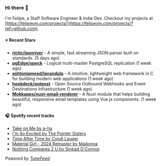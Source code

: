 ### Hi there 👋

I'm Felipe, a Staff Software Engineer & Indie Dev. Checkout my projects at [https://felipevm.com/projects/](https://felipevm.com/projects/?ref=github.com).

#### ⭐ Recent Stars
- **[rictic/jsonriver](https://github.com/rictic/jsonriver)** - A simple, fast streaming JSON parser built on standards. (5 days ago)
- **[pgEdge/spock](https://github.com/pgEdge/spock)** - Logical multi-master PostgreSQL replication (1 week ago)
- **[ashtonjamesd/lavandula](https://github.com/ashtonjamesd/lavandula)** - A intuitive, lightweight web framework in C for building modern web applications (1 week ago)
- **[hookdeck/outpost](https://github.com/hookdeck/outpost)** - Open Source Outbound Webhooks and Event Destinations Infrastructure (1 week ago)
- **[Mokkapps/nuxt-email-renderer](https://github.com/Mokkapps/nuxt-email-renderer)** - A Nuxt module that helps building beautiful, responsive email templates using Vue.js components. (1 week ago)

#### 🎧 Spotify recent tracks
- [Take on Me by a-ha](https://open.spotify.com/track/2WfaOiMkCvy7F5fcp2zZ8L)
- [I&#39;m So Excited by The Pointer Sisters](https://open.spotify.com/track/1ot6jEe4w4hYnsOPjd3xKQ)
- [Time After Time by Cyndi Lauper](https://open.spotify.com/track/1Jj6MF0xDOMA3Ut2Z368Bx)
- [Material Girl - 2024 Remaster by Madonna](https://open.spotify.com/track/4tcauy2xyIv1q0ckvQmc4H)
- [Nothing Compares 2 U by Sinéad O&#39;Connor](https://open.spotify.com/track/5GHY1DFWKz3Prg2V0Iodqo)

_Powered by [TuneFeed](https://tunefeed.app?ref=github.com)_
